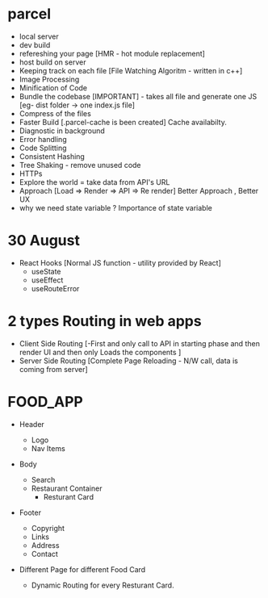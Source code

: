 # parcel

- local server 
- dev build
- refereshing your page [HMR - hot module replacement]
- host build on server 
-  Keeping track on each file [File Watching Algoritm - written in c++]
- Image Processing
- Minification of Code 
- Bundle the codebase [IMPORTANT] - takes all file and generate one JS [eg- dist folder -> one index.js file]
- Compress of the files 
- Faster Build [.parcel-cache is been created] Cache availabilty.
- Diagnostic in background
- Error handling
- Code Splitting 
- Consistent Hashing 
- Tree Shaking - remove unused code 
- HTTPs
- Explore the world = take data from API's URL
- Approach [Load => Render => API => Re render] Better Approach , Better UX
- why we need state variable ? Importance of state variable 

# 30 August
- React Hooks [Normal JS function - utility provided by React]
    - useState
    - useEffect
    - useRouteError

# 2 types Routing in web apps
- Client Side Routing [-First and only call to API in starting phase and then render UI and then only Loads the components ]
- Server Side Routing [Complete Page Reloading - N/W call, data is coming from server]



# FOOD_APP
- Header
    - Logo 
    - Nav Items
- Body
    - Search 
    - Restaurant Container
        - Resturant Card
- Footer
    - Copyright
    - Links
    - Address
    - Contact



- Different Page for different Food Card
    - Dynamic Routing for every Resturant Card.

